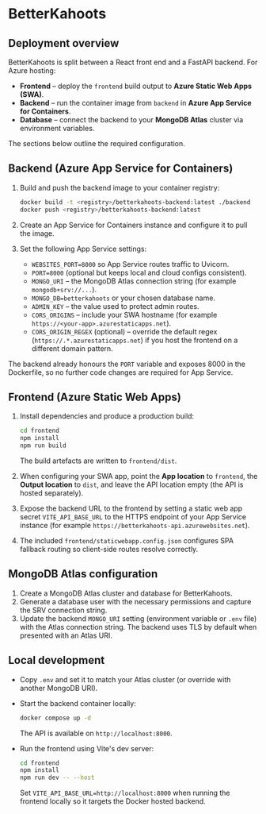 # BetterKahoots

## Deployment overview

BetterKahoots is split between a React front end and a FastAPI backend.
For Azure hosting:

- **Frontend** – deploy the `frontend` build output to **Azure Static Web Apps (SWA)**.
- **Backend** – run the container image from `backend` in **Azure App Service for Containers**.
- **Database** – connect the backend to your **MongoDB Atlas** cluster via environment variables.

The sections below outline the required configuration.

## Backend (Azure App Service for Containers)

1. Build and push the backend image to your container registry:

   ```bash
   docker build -t <registry>/betterkahoots-backend:latest ./backend
   docker push <registry>/betterkahoots-backend:latest
   ```

2. Create an App Service for Containers instance and configure it to pull the image.
3. Set the following App Service settings:
   - `WEBSITES_PORT=8000` so App Service routes traffic to Uvicorn.
   - `PORT=8000` (optional but keeps local and cloud configs consistent).
   - `MONGO_URI` – the MongoDB Atlas connection string (for example `mongodb+srv://...`).
   - `MONGO_DB=betterkahoots` or your chosen database name.
   - `ADMIN_KEY` – the value used to protect admin routes.
   - `CORS_ORIGINS` – include your SWA hostname (for example `https://<your-app>.azurestaticapps.net`).
   - `CORS_ORIGIN_REGEX` (optional) – override the default regex (`https://.*.azurestaticapps.net`) if you host the frontend on a different domain pattern.

The backend already honours the `PORT` variable and exposes 8000 in the Dockerfile, so no
further code changes are required for App Service.

## Frontend (Azure Static Web Apps)

1. Install dependencies and produce a production build:

   ```bash
   cd frontend
   npm install
   npm run build
   ```

   The build artefacts are written to `frontend/dist`.

2. When configuring your SWA app, point the **App location** to `frontend`, the **Output location**
   to `dist`, and leave the API location empty (the API is hosted separately).
3. Expose the backend URL to the frontend by setting a static web app secret `VITE_API_BASE_URL`
   to the HTTPS endpoint of your App Service instance (for example `https://betterkahoots-api.azurewebsites.net`).
4. The included `frontend/staticwebapp.config.json` configures SPA fallback routing so client-side
   routes resolve correctly.

## MongoDB Atlas configuration

1. Create a MongoDB Atlas cluster and database for BetterKahoots.
2. Generate a database user with the necessary permissions and capture the SRV connection string.
3. Update the backend `MONGO_URI` setting (environment variable or `.env` file) with the Atlas
   connection string. The backend uses TLS by default when presented with an Atlas URI.

## Local development

- Copy `.env` and set it to match your Atlas cluster (or override with another MongoDB URI).
- Start the backend container locally:

  ```bash
  docker compose up -d
  ```

  The API is available on `http://localhost:8000`.

- Run the frontend using Vite's dev server:

  ```bash
  cd frontend
  npm install
  npm run dev -- --host
  ```

  Set `VITE_API_BASE_URL=http://localhost:8000` when running the frontend locally so it targets the
  Docker hosted backend.
